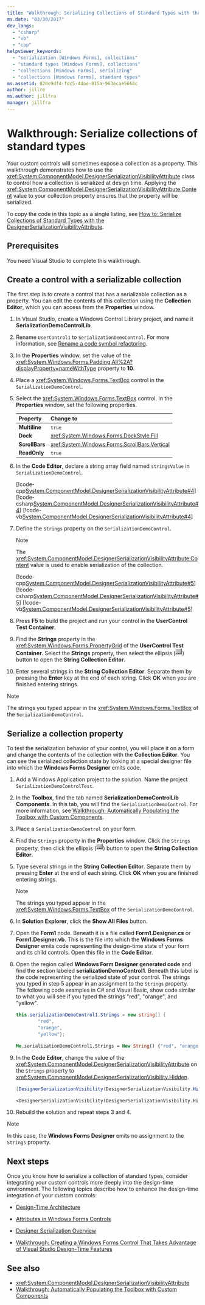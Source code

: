 ```yaml
---
title: "Walkthrough: Serializing Collections of Standard Types with the DesignerSerializationVisibilityAttribute"
ms.date: "03/30/2017"
dev_langs:
  - "csharp"
  - "vb"
  - "cpp"
helpviewer_keywords:
  - "serialization [Windows Forms], collections"
  - "standard types [Windows Forms], collections"
  - "collections [Windows Forms], serializing"
  - "collections [Windows Forms], standard types"
ms.assetid: 020c9df4-fdc5-4dae-815a-963ecae5668c
author: jillre
ms.author: jillfra
manager: jillfra
---
```

# Walkthrough: Serialize collections of standard types

Your custom controls will sometimes expose a collection as a property. This walkthrough demonstrates how to use the <xref:System.ComponentModel.DesignerSerializationVisibilityAttribute> class to control how a collection is serialized at design time. Applying the <xref:System.ComponentModel.DesignerSerializationVisibilityAttribute.Content> value to your collection property ensures that the property will be serialized.

To copy the code in this topic as a single listing, see [How to: Serialize Collections of Standard Types with the DesignerSerializationVisibilityAttribute](https://docs.microsoft.com/previous-versions/visualstudio/visual-studio-2013/ms171833(v=vs.120)).

## Prerequisites

You need Visual Studio to complete this walkthrough.

## Create a control with a serializable collection

The first step is to create a control that has a serializable collection as a property. You can edit the contents of this collection using the **Collection Editor**, which you can access from the **Properties** window.

1. In Visual Studio, create a Windows Control Library project, and name it **SerializationDemoControlLib**.

2. Rename `UserControl1` to `SerializationDemoControl`. For more information, see [Rename a code symbol refactoring](/visualstudio/ide/reference/rename).

3. In the **Properties** window, set the value of the <xref:System.Windows.Forms.Padding.All%2A?displayProperty=nameWithType> property to **10**.

4. Place a <xref:System.Windows.Forms.TextBox> control in the `SerializationDemoControl`.

5. Select the <xref:System.Windows.Forms.TextBox> control. In the **Properties** window, set the following properties.

    |Property|Change to|
    |--------------|---------------|
    |**Multiline**|`true`|
    |**Dock**|<xref:System.Windows.Forms.DockStyle.Fill>|
    |**ScrollBars**|<xref:System.Windows.Forms.ScrollBars.Vertical>|
    |**ReadOnly**|`true`|

6. In the **Code Editor**, declare a string array field named `stringsValue` in `SerializationDemoControl`.

     [!code-cpp[System.ComponentModel.DesignerSerializationVisibilityAttribute#4](~/samples/snippets/cpp/VS_Snippets_Winforms/System.ComponentModel.DesignerSerializationVisibilityAttribute/cpp/form1.cpp#4)]
     [!code-csharp[System.ComponentModel.DesignerSerializationVisibilityAttribute#4](~/samples/snippets/csharp/VS_Snippets_Winforms/System.ComponentModel.DesignerSerializationVisibilityAttribute/CS/form1.cs#4)]
     [!code-vb[System.ComponentModel.DesignerSerializationVisibilityAttribute#4](~/samples/snippets/visualbasic/VS_Snippets_Winforms/System.ComponentModel.DesignerSerializationVisibilityAttribute/VB/form1.vb#4)]

7. Define the `Strings` property on the `SerializationDemoControl`.

   > [!NOTE]
   > The <xref:System.ComponentModel.DesignerSerializationVisibilityAttribute.Content> value is used to enable serialization of the collection.

   [!code-cpp[System.ComponentModel.DesignerSerializationVisibilityAttribute#5](~/samples/snippets/cpp/VS_Snippets_Winforms/System.ComponentModel.DesignerSerializationVisibilityAttribute/cpp/form1.cpp#5)]
   [!code-csharp[System.ComponentModel.DesignerSerializationVisibilityAttribute#5](~/samples/snippets/csharp/VS_Snippets_Winforms/System.ComponentModel.DesignerSerializationVisibilityAttribute/CS/form1.cs#5)]
   [!code-vb[System.ComponentModel.DesignerSerializationVisibilityAttribute#5](~/samples/snippets/visualbasic/VS_Snippets_Winforms/System.ComponentModel.DesignerSerializationVisibilityAttribute/VB/form1.vb#5)]

8. Press **F5** to build the project and run your control in the **UserControl Test Container**.

9. Find the **Strings** property in the <xref:System.Windows.Forms.PropertyGrid> of the **UserControl Test Container**. Select the **Strings** property, then select the ellipsis (![The Ellipsis button (...) in the Properties window of Visual Studio](./media/visual-studio-ellipsis-button.png)) button to open the **String Collection Editor**.

10. Enter several strings in the **String Collection Editor**. Separate them by pressing the **Enter** key at the end of each string. Click **OK** when you are finished entering strings.

   > [!NOTE]
   > The strings you typed appear in the <xref:System.Windows.Forms.TextBox> of the `SerializationDemoControl`.

## Serialize a collection property

To test the serialization behavior of your control, you will place it on a form and change the contents of the collection with the **Collection Editor**. You can see the serialized collection state by looking at a special designer file into which the **Windows Forms Designer** emits code.

1. Add a Windows Application project to the solution. Name the project `SerializationDemoControlTest`.

2. In the **Toolbox**, find the tab named **SerializationDemoControlLib Components**. In this tab, you will find the `SerializationDemoControl`. For more information, see [Walkthrough: Automatically Populating the Toolbox with Custom Components](walkthrough-automatically-populating-the-toolbox-with-custom-components.md).

3. Place a `SerializationDemoControl` on your form.

4. Find the `Strings` property in the **Properties** window. Click the `Strings` property, then click the ellipsis (![The Ellipsis button (...) in the Properties window of Visual Studio.](./media/visual-studio-ellipsis-button.png)) button to open the **String Collection Editor**.

5. Type several strings in the **String Collection Editor**. Separate them by pressing **Enter** at the end of each string. Click **OK** when you are finished entering strings.

    > [!NOTE]
    > The strings you typed appear in the <xref:System.Windows.Forms.TextBox> of the `SerializationDemoControl`.

6. In **Solution Explorer**, click the **Show All Files** button.

7. Open the **Form1** node. Beneath it is a file called **Form1.Designer.cs** or **Form1.Designer.vb**. This is the file into which the **Windows Forms Designer** emits code representing the design-time state of your form and its child controls. Open this file in the **Code Editor**.

8. Open the region called **Windows Form Designer generated code** and find the section labeled **serializationDemoControl1**. Beneath this label is the code representing the serialized state of your control. The strings you typed in step 5 appear in an assignment to the `Strings` property. The following code examples in C# and Visual Basic, show code similar to what you will see if you typed the strings "red", "orange", and "yellow".

    ```csharp
    this.serializationDemoControl1.Strings = new string[] {
            "red",
            "orange",
            "yellow"};
    ```

    ```vb
    Me.serializationDemoControl1.Strings = New String() {"red", "orange", "yellow"}
    ```

9. In the **Code Editor**, change the value of the <xref:System.ComponentModel.DesignerSerializationVisibilityAttribute> on the `Strings` property to <xref:System.ComponentModel.DesignerSerializationVisibility.Hidden>.

    ```csharp
    [DesignerSerializationVisibility(DesignerSerializationVisibility.Hidden)]
    ```

    ```vb
    <DesignerSerializationVisibility(DesignerSerializationVisibility.Hidden)> _
    ```

10. Rebuild the solution and repeat steps 3 and 4.

> [!NOTE]
> In this case, the **Windows Forms Designer** emits no assignment to the `Strings` property.

## Next steps

Once you know how to serialize a collection of standard types, consider integrating your custom controls more deeply into the design-time environment. The following topics describe how to enhance the design-time integration of your custom controls:

- [Design-Time Architecture](https://docs.microsoft.com/previous-versions/visualstudio/visual-studio-2013/c5z9s1h4(v=vs.120))

- [Attributes in Windows Forms Controls](attributes-in-windows-forms-controls.md)

- [Designer Serialization Overview](https://docs.microsoft.com/previous-versions/visualstudio/visual-studio-2013/ms171834(v=vs.120))

- [Walkthrough: Creating a Windows Forms Control That Takes Advantage of Visual Studio Design-Time Features](creating-a-wf-control-design-time-features.md)

## See also

- <xref:System.ComponentModel.DesignerSerializationVisibilityAttribute>
- [Walkthrough: Automatically Populating the Toolbox with Custom Components](walkthrough-automatically-populating-the-toolbox-with-custom-components.md)
